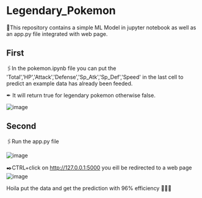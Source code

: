 # Legendary_Pokemon
🖖This repository contains a simple ML Model in jupyter notebook as well as an app.py file integrated with web page.

## First

🖇️In the pokemon.ipynb file you can put the 'Total','HP','Attack','Defense','Sp_Atk','Sp_Def','Speed' in the last cell to predict an example data has already been feeded.

✒ It will return true for legendary pokemon otherwise false.

![image](https://github.com/rajanup0054/Legendary_Pokemon/assets/120178006/efa817cb-d0ec-49d1-8529-43a06d197f57)
## Second
🖇️Run the app.py file

![image](https://github.com/rajanup0054/Legendary_Pokemon/assets/120178006/0dd7e640-0cdc-4f14-9544-866808319f4e)

✒️CTRL+click on http://127.0.0.1:5000 you eill be redirected to a web page
![image](https://github.com/rajanup0054/Legendary_Pokemon/assets/120178006/a5d249ca-cdfa-47b9-9ddb-c7efd6598d1d)

Hoila put the data and get the prediction with 96% efficiency
🖖🖖🖖


